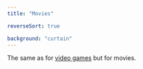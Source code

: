 ```yaml
---
title: "Movies"

reverseSort: true

background: "curtain"
---
```


The same as for [video games] but for movies.

[video games]: ../video-games/
